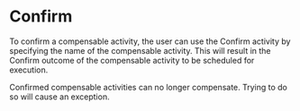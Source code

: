 # Confirm

To confirm a compensable activity, the user can use the Confirm activity by specifying the name of the compensable activity.
This will result in the Confirm outcome of the compensable activity to be scheduled for execution.

Confirmed compensable activities can no longer compensate. Trying to do so will cause an exception.